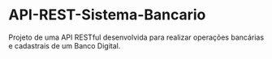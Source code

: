 # API-REST-Sistema-Bancario
Projeto de uma API RESTful desenvolvida para realizar operações bancárias e cadastrais de um Banco Digital.
